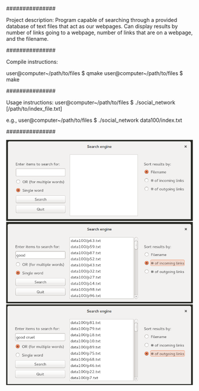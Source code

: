 ###############

Project description: Program capable of searching through a provided database of text files that act as our webpages. Can display results by number of links going to a webpage, number of links that are on a webpage, and the filename.

###############

Compile instructions:

user@computer~/path/to/files $ qmake
user@computer~/path/to/files $ make

###############

Usage instructions: user@computer~/path/to/files $ ./social_network [/path/to/index_file.txt]

e.g., user@computer~/path/to/files $ ./social_network data100/index.txt

###############

![Alt text](/Images/se1.png?raw=true)
![Alt text](/Images/se2.png?raw=true)
![Alt text](/Images/se3.png?raw=true)